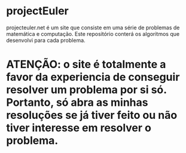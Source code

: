 # projectEuler
projecteuler.net é um site que consiste em uma série de problemas de matemática e computação. Este repositório conterá os algoritmos que desenvolvi para cada problema.
# ATENÇÃO: o site é totalmente a favor da experiencia de conseguir resolver um problema por si só. Portanto, só abra as minhas resoluções se já tiver feito ou não tiver interesse em resolver o problema.
